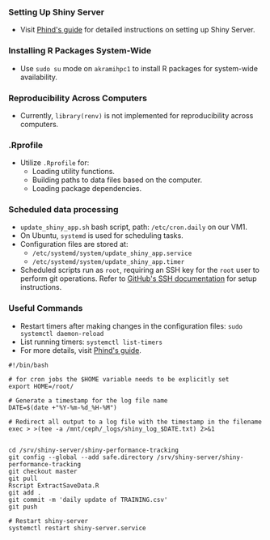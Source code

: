 ### Setting Up Shiny Server

- Visit [Phind's guide](https://www.phind.com/search?cache=xbbosn359065x7dn4tunghvu&source=sidebar) for detailed instructions on setting up Shiny Server.

### Installing R Packages System-Wide

- Use `sudo su` mode on `akramihpc1` to install R packages for system-wide availability.

### Reproducibility Across Computers

- Currently, `library(renv)` is not implemented for reproducibility across computers.

### .Rprofile

- Utilize `.Rprofile` for:
    - Loading utility functions.
    - Building paths to data files based on the computer.
    - Loading package dependencies.

### Scheduled data processing

- `update_shiny_app.sh` bash script, path: `/etc/cron.daily` on our VM1.
- On Ubuntu, `systemd` is used for scheduling tasks.
- Configuration files are stored at:
    - `/etc/systemd/system/update_shiny_app.service`
    - `/etc/systemd/system/update_shiny_app.timer`
- Scheduled scripts run as `root`, requiring an SSH key for the `root` user to perform git operations. Refer to [GitHub's SSH documentation](https://docs.github.com/en/authentication/connecting-to-github-with-ssh) for setup instructions.

### Useful Commands

- Restart timers after making changes in the configuration files: `sudo systemctl daemon-reload`
- List running timers: `systemctl list-timers`
- For more details, visit [Phind's guide](https://www.phind.com/search?cache=kehos5pzvo7v8411fimrs0nq).

```
#!/bin/bash

# for cron jobs the $HOME variable needs to be explicitly set
export HOME=/root/

# Generate a timestamp for the log file name
DATE=$(date +"%Y-%m-%d_%H-%M")

# Redirect all output to a log file with the timestamp in the filename
exec > >(tee -a /mnt/ceph/_logs/shiny_log_$DATE.txt) 2>&1


cd /srv/shiny-server/shiny-performance-tracking
git config --global --add safe.directory /srv/shiny-server/shiny-performance-tracking
git checkout master
git pull
Rscript ExtractSaveData.R
git add .
git commit -m 'daily update of TRAINING.csv'
git push

# Restart shiny-server
systemctl restart shiny-server.service
```

